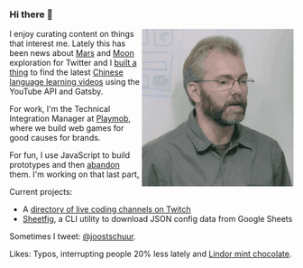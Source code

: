 ### Hi there 👋

<img align="right" alt="Me in an actual meeting that one time" src="https://raw.githubusercontent.com/jschuur/jschuur/master/joost_nonono.gif">

I enjoy curating content on things that interest me. Lately this has been news about [Mars](http://twitter.com/martiansoil) and [Moon](https://twitter.com/lunarsoil) exploration for Twitter and I [built a thing](https://github.com/jschuur/learnchinese.club/) to find the latest [Chinese language learning videos](https://learnchinese.club/) using the YouTube API and Gatsby.

For work, I'm the Technical Integration Manager at [Playmob](https://playmob.com), where we build web games for good causes for brands.

For fun, I use JavaScript to build prototypes and then [abandon](https://londonmarkets.today/) them. I'm working on that last part[.](https://en.wikipedia.org/wiki/Attention_deficit_hyperactivity_disorder)

Current projects: 

* A [directory of live coding channels on Twitch](https://streamers.dev)
* [Sheetfig](https://github.com/jschuur/sheetfig/), a CLI utility to download JSON config data from Google Sheets

Sometimes I tweet: [@joostschuur](https://twitter.com/joostschuur).

Likes: Typos, interrupting people 20% less lately and [Lindor mint chocolate](https://www.lindt.co.uk/lindt-lindor-milk-mint-bar-38g-en-gb-04000539280009).

